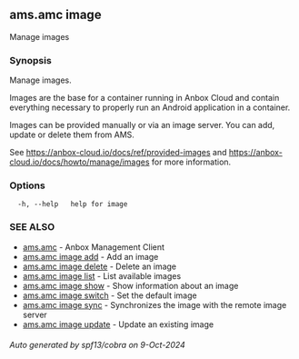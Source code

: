 ## ams.amc image

Manage images

### Synopsis

Manage images.

Images are the base for a container running in Anbox Cloud and contain everything
necessary to properly run an Android application in a container.

Images can be provided manually or via an image server. You can add, update or
delete them from AMS.

See https://anbox-cloud.io/docs/ref/provided-images and
https://anbox-cloud.io/docs/howto/manage/images for more information.


### Options

```
  -h, --help   help for image
```

### SEE ALSO

* [ams.amc](ams.amc.md)	 - Anbox Management Client
* [ams.amc image add](ams.amc_image_add.md)	 - Add an image
* [ams.amc image delete](ams.amc_image_delete.md)	 - Delete an image
* [ams.amc image list](ams.amc_image_list.md)	 - List available images
* [ams.amc image show](ams.amc_image_show.md)	 - Show information about an image
* [ams.amc image switch](ams.amc_image_switch.md)	 - Set the default image
* [ams.amc image sync](ams.amc_image_sync.md)	 - Synchronizes the image with the remote image server
* [ams.amc image update](ams.amc_image_update.md)	 - Update an existing image

###### Auto generated by spf13/cobra on 9-Oct-2024
